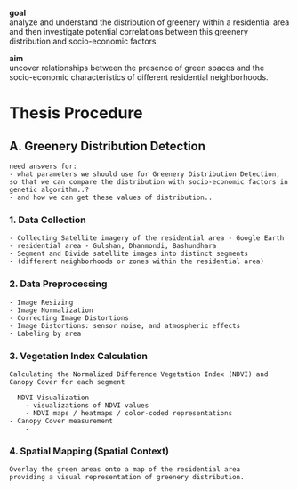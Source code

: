 
**goal**  
analyze and understand the distribution of greenery within a residential area  
and then investigate potential correlations between this greenery distribution and socio-economic factors  

**aim**  
uncover relationships between the presence of green spaces and the socio-economic characteristics of different residential neighborhoods.  

# Thesis Procedure
## A. Greenery Distribution Detection

    need answers for:
    - what parameters we should use for Greenery Distribution Detection, so that we can compare the distribution with socio-economic factors in genetic algorithm..?
    - and how we can get these values of distribution..

### 1. Data Collection
    - Collecting Satellite imagery of the residential area - Google Earth  
    - residential area - Gulshan, Dhanmondi, Bashundhara  
    - Segment and Divide satellite images into distinct segments  
    - (different neighborhoods or zones within the residential area)

### 2. Data Preprocessing
    - Image Resizing  
    - Image Normalization  
    - Correcting Image Distortions  
    - Image Distortions: sensor noise, and atmospheric effects  
    - Labeling by area  

### 3. Vegetation Index Calculation
    Calculating the Normalized Difference Vegetation Index (NDVI) and Canopy Cover for each segment  

    - NDVI Visualization
        - visualizations of NDVI values
        - NDVI maps / heatmaps / color-coded representations
    - Canopy Cover measurement
        - 

### 4. Spatial Mapping (Spatial Context)
    Overlay the green areas onto a map of the residential area  
    providing a visual representation of greenery distribution.
